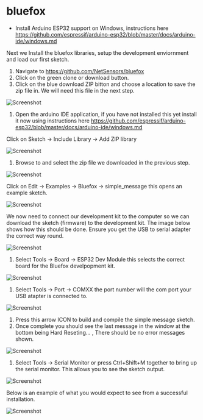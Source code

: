 # bluefox

- Install Arduino ESP32 support on Windows, instructions here https://github.com/espressif/arduino-esp32/blob/master/docs/arduino-ide/windows.md

Next we Install the bluefox libraries, setup the development enviornment and load our first sketch.

1. Navigate to https://github.com/NetSensors/bluefox 
2. Click on the green clone or download button.
3. Click on the blue download ZIP bitton and choose a location to save the zip file in. We will need this file in the next step.

![Screenshot](screenshots/bf001.png)

1. Open the arduino IDE application, if you have not installed this yet install it now using instructions here https://github.com/espressif/arduino-esp32/blob/master/docs/arduino-ide/windows.md

Click on Sketch -> Include Library -> Add ZIP library 

![Screenshot](screenshots/bf002.png)

1. Browse to and select the zip file we downloaded in the previous step.

![Screenshot](screenshots/bf003.png)

Click on Edit -> Examples -> Bluefox -> simple_message this opens an example sketch.

![Screenshot](screenshots/bf004.png)

We now need to connect our development kit to the computer so we can download the sketch (firmware) to the development kit. The image below shows how this should be done. Ensure you get the USB to serial adapter the correct way round.

![Screenshot](screenshots/bluefox-connect.jpg)

1. Select Tools -> Board -> ESP32 Dev Module this selects the correct board for the Bluefox develpopment kit.

![Screenshot](screenshots/bf005.png)

1. Select Tools -> Port -> COMXX the port number will the com port your USB atapter is connected to. 

![Screenshot](screenshots/bf006.png)

1. Press this arrow ICON to build and compile the simple message sketch.  
2. Once complete you should see the last message in the window at the bottom being Hard Reseting... , There should be no error messages shown.

![Screenshot](screenshots/bf007.png)

1. Select Tools -> Serial Monitor or press Ctrl+Shift+M together to bring up the serial monitor. This allows you to see the sketch output.

![Screenshot](screenshots/bf008.png)

Below is an example of what you would expect to see from a successful installation.

![Screenshot](screenshots/bf009.png)
